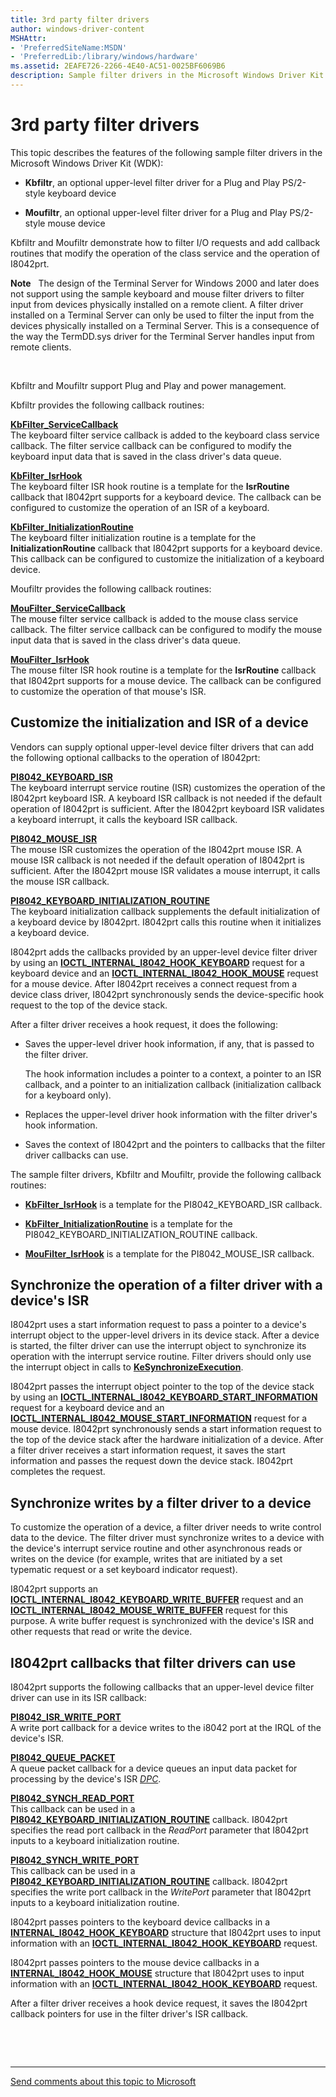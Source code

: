 ```yaml
---
title: 3rd party filter drivers
author: windows-driver-content
MSHAttr:
- 'PreferredSiteName:MSDN'
- 'PreferredLib:/library/windows/hardware'
ms.assetid: 2EAFE726-2266-4E40-AC51-0025BF6069B6
description: Sample filter drivers in the Microsoft Windows Driver Kit (WDK)
---
```


# 3rd party filter drivers


This topic describes the features of the following sample filter drivers in the Microsoft Windows Driver Kit (WDK):

-   **Kbfiltr**, an optional upper-level filter driver for a Plug and Play PS/2-style keyboard device

-   **Moufiltr**, an optional upper-level filter driver for a Plug and Play PS/2-style mouse device

Kbfiltr and Moufiltr demonstrate how to filter I/O requests and add callback routines that modify the operation of the class service and the operation of I8042prt.

**Note**   The design of the Terminal Server for Windows 2000 and later does not support using the sample keyboard and mouse filter drivers to filter input from devices physically installed on a remote client. A filter driver installed on a Terminal Server can only be used to filter the input from the devices physically installed on a Terminal Server. This is a consequence of the way the TermDD.sys driver for the Terminal Server handles input from remote clients.

 

Kbfiltr and Moufiltr support Plug and Play and power management.

Kbfiltr provides the following callback routines:

<a href="" id="kbfilter-servicecallback"></a>[**KbFilter\_ServiceCallback**](https://msdn.microsoft.com/library/windows/hardware/ff542297)  
The keyboard filter service callback is added to the keyboard class service callback. The filter service callback can be configured to modify the keyboard input data that is saved in the class driver's data queue.

<a href="" id="kbfilter-isrhook"></a>[**KbFilter\_IsrHook**](https://msdn.microsoft.com/library/windows/hardware/ff542294)  
The keyboard filter ISR hook routine is a template for the **IsrRoutine** callback that I8042prt supports for a keyboard device. The callback can be configured to customize the operation of an ISR of a keyboard.

<a href="" id="kbfilter-initializationroutine"></a>[**KbFilter\_InitializationRoutine**](https://msdn.microsoft.com/library/windows/hardware/ff542293)  
The keyboard filter initialization routine is a template for the **InitializationRoutine** callback that I8042prt supports for a keyboard device. This callback can be configured to customize the initialization of a keyboard device.

Moufiltr provides the following callback routines:

<a href="" id="moufilter-servicecallback"></a>[**MouFilter\_ServiceCallback**](https://msdn.microsoft.com/library/windows/hardware/ff542380)  
The mouse filter service callback is added to the mouse class service callback. The filter service callback can be configured to modify the mouse input data that is saved in the class driver's data queue.

<a href="" id="moufilter-isrhook"></a>[**MouFilter\_IsrHook**](https://msdn.microsoft.com/library/windows/hardware/ff542379)  
The mouse filter ISR hook routine is a template for the **IsrRoutine** callback that I8042prt supports for a mouse device. The callback can be configured to customize the operation of that mouse's ISR.

## Customize the initialization and ISR of a device


Vendors can supply optional upper-level device filter drivers that can add the following optional callbacks to the operation of I8042prt:

<a href="" id="pi8042-keyboard-isr"></a>[**PI8042\_KEYBOARD\_ISR**](https://msdn.microsoft.com/library/windows/hardware/ff543248)  
The keyboard interrupt service routine (ISR) customizes the operation of the I8042prt keyboard ISR. A keyboard ISR callback is not needed if the default operation of I8042prt is sufficient. After the I8042prt keyboard ISR validates a keyboard interrupt, it calls the keyboard ISR callback.

<a href="" id="pi8042-mouse-isr"></a>[**PI8042\_MOUSE\_ISR**](https://msdn.microsoft.com/library/windows/hardware/ff543252)  
The mouse ISR customizes the operation of the I8042prt mouse ISR. A mouse ISR callback is not needed if the default operation of I8042prt is sufficient. After the I8042prt mouse ISR validates a mouse interrupt, it calls the mouse ISR callback.

<a href="" id="pi8042-keyboard-initialization-routine"></a>[**PI8042\_KEYBOARD\_INITIALIZATION\_ROUTINE**](https://msdn.microsoft.com/library/windows/hardware/ff543243)  
The keyboard initialization callback supplements the default initialization of a keyboard device by I8042prt. I8042prt calls this routine when it initializes a keyboard device.

I8042prt adds the callbacks provided by an upper-level device filter driver by using an [**IOCTL\_INTERNAL\_I8042\_HOOK\_KEYBOARD**](https://msdn.microsoft.com/library/windows/hardware/ff541233) request for a keyboard device and an [**IOCTL\_INTERNAL\_I8042\_HOOK\_MOUSE**](https://msdn.microsoft.com/library/windows/hardware/ff541242) request for a mouse device. After I8042prt receives a connect request from a device class driver, I8042prt synchronously sends the device-specific hook request to the top of the device stack.

After a filter driver receives a hook request, it does the following:

-   Saves the upper-level driver hook information, if any, that is passed to the filter driver.

    The hook information includes a pointer to a context, a pointer to an ISR callback, and a pointer to an initialization callback (initialization callback for a keyboard only).

-   Replaces the upper-level driver hook information with the filter driver's hook information.

-   Saves the context of I8042prt and the pointers to callbacks that the filter driver callbacks can use.

The sample filter drivers, Kbfiltr and Moufiltr, provide the following callback routines:

-   [**KbFilter\_IsrHook**](https://msdn.microsoft.com/library/windows/hardware/ff542294) is a template for the PI8042\_KEYBOARD\_ISR callback.

-   [**KbFilter\_InitializationRoutine**](https://msdn.microsoft.com/library/windows/hardware/ff542293) is a template for the PI8042\_KEYBOARD\_INITIALIZATION\_ROUTINE callback.

-   [**MouFilter\_IsrHook**](https://msdn.microsoft.com/library/windows/hardware/ff542379) is a template for the PI8042\_MOUSE\_ISR callback.

## Synchronize the operation of a filter driver with a device's ISR


I8042prt uses a start information request to pass a pointer to a device's interrupt object to the upper-level drivers in its device stack. After a device is started, the filter driver can use the interrupt object to synchronize its operation with the interrupt service routine. Filter drivers should only use the interrupt object in calls to [**KeSynchronizeExecution**](https://msdn.microsoft.com/library/windows/hardware/ff553302).

I8042prt passes the interrupt object pointer to the top of the device stack by using an [**IOCTL\_INTERNAL\_I8042\_KEYBOARD\_START\_INFORMATION**](https://msdn.microsoft.com/library/windows/hardware/ff541257) request for a keyboard device and an [**IOCTL\_INTERNAL\_I8042\_MOUSE\_START\_INFORMATION**](https://msdn.microsoft.com/library/windows/hardware/ff541265) request for a mouse device. I8042prt synchronously sends a start information request to the top of the device stack after the hardware initialization of a device. After a filter driver receives a start information request, it saves the start information and passes the request down the device stack. I8042prt completes the request.

## Synchronize writes by a filter driver to a device


To customize the operation of a device, a filter driver needs to write control data to the device. The filter driver must synchronize writes to a device with the device's interrupt service routine and other asynchronous reads or writes on the device (for example, writes that are initiated by a set typematic request or a set keyboard indicator request).

I8042prt supports an [**IOCTL\_INTERNAL\_I8042\_KEYBOARD\_WRITE\_BUFFER**](https://msdn.microsoft.com/library/windows/hardware/ff541263) request and an [**IOCTL\_INTERNAL\_I8042\_MOUSE\_WRITE\_BUFFER**](https://msdn.microsoft.com/library/windows/hardware/ff541270) request for this purpose. A write buffer request is synchronized with the device's ISR and other requests that read or write the device.

## I8042prt callbacks that filter drivers can use


I8042prt supports the following callbacks that an upper-level device filter driver can use in its ISR callback:

<a href="" id="pi8042-isr-write-port"></a>[**PI8042\_ISR\_WRITE\_PORT**](https://msdn.microsoft.com/library/windows/hardware/ff543231)  
A write port callback for a device writes to the i8042 port at the IRQL of the device's ISR.

<a href="" id="pi8042-queue-packet"></a>[**PI8042\_QUEUE\_PACKET**](https://msdn.microsoft.com/library/windows/hardware/ff543263)  
A queue packet callback for a device queues an input data packet for processing by the device's ISR [*DPC*](https://msdn.microsoft.com/library/windows/hardware/ff556277#wdkgloss-deferred-procedure-call--dpc-).

<a href="" id="pi8042-synch-read-port"></a>[**PI8042\_SYNCH\_READ\_PORT**](https://msdn.microsoft.com/library/windows/hardware/ff543272)  
This callback can be used in a [**PI8042\_KEYBOARD\_INITIALIZATION\_ROUTINE**](https://msdn.microsoft.com/library/windows/hardware/ff543243) callback. I8042prt specifies the read port callback in the *ReadPort* parameter that I8042prt inputs to a keyboard initialization routine.

<a href="" id="pi8042-synch-write-port"></a>[**PI8042\_SYNCH\_WRITE\_PORT**](https://msdn.microsoft.com/library/windows/hardware/ff543276)  
This callback can be used in a [**PI8042\_KEYBOARD\_INITIALIZATION\_ROUTINE**](https://msdn.microsoft.com/library/windows/hardware/ff543243) callback. I8042prt specifies the write port callback in the *WritePort* parameter that I8042prt inputs to a keyboard initialization routine.

I8042prt passes pointers to the keyboard device callbacks in a [**INTERNAL\_I8042\_HOOK\_KEYBOARD**](https://msdn.microsoft.com/library/windows/hardware/ff541039) structure that I8042prt uses to input information with an [**IOCTL\_INTERNAL\_I8042\_HOOK\_KEYBOARD**](https://msdn.microsoft.com/library/windows/hardware/ff541233) request.

I8042prt passes pointers to the mouse device callbacks in a [**INTERNAL\_I8042\_HOOK\_MOUSE**](https://msdn.microsoft.com/library/windows/hardware/ff541044) structure that I8042prt uses to input information with an [**IOCTL\_INTERNAL\_I8042\_HOOK\_KEYBOARD**](https://msdn.microsoft.com/library/windows/hardware/ff541233) request.

After a filter driver receives a hook device request, it saves the I8042prt callback pointers for use in the filter driver's ISR callback.

 

 


--------------------
[Send comments about this topic to Microsoft](mailto:wsddocfb@microsoft.com?subject=Documentation%20feedback%20%5Bhid\hid%5D:%203rd%20party%20filter%20drivers%20%20RELEASE:%20%287/18/2016%29&body=%0A%0APRIVACY%20STATEMENT%0A%0AWe%20use%20your%20feedback%20to%20improve%20the%20documentation.%20We%20don't%20use%20your%20email%20address%20for%20any%20other%20purpose,%20and%20we'll%20remove%20your%20email%20address%20from%20our%20system%20after%20the%20issue%20that%20you're%20reporting%20is%20fixed.%20While%20we're%20working%20to%20fix%20this%20issue,%20we%20might%20send%20you%20an%20email%20message%20to%20ask%20for%20more%20info.%20Later,%20we%20might%20also%20send%20you%20an%20email%20message%20to%20let%20you%20know%20that%20we've%20addressed%20your%20feedback.%0A%0AFor%20more%20info%20about%20Microsoft's%20privacy%20policy,%20see%20http://privacy.microsoft.com/default.aspx. "Send comments about this topic to Microsoft")


